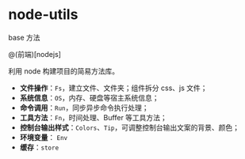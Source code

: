 # node-utils

base 方法

@(前端)[nodejs]

利用 node 构建项目的简易方法库。

- **文件操作**：`Fs`，建立文件、文件夹；组件拆分 css、js 文件；
- **系统信息**：`OS`，内存、硬盘等宿主系统信息；
- **命令调用**：`Run`，同步异步命令执行处理；
- **工具方法**：`Fn`，时间处理、Buffer 等工具方法；
- **控制台输出样式**：`Colors`、`Tip`，可调整控制台输出文案的背景、颜色；
- **环境变量**： `Env`
- **缓存**：`store`
